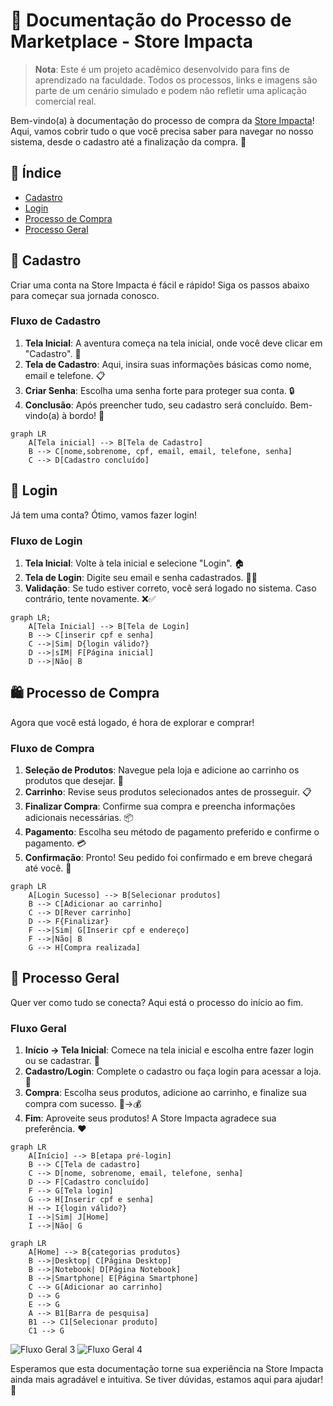 # 🛒 Documentação do Processo de Marketplace - Store Impacta

> **Nota**: Este é um projeto acadêmico desenvolvido para fins de aprendizado na faculdade. Todos os processos, links e imagens são parte de um cenário simulado e podem não refletir uma aplicação comercial real.

Bem-vindo(a) à documentação do processo de compra da [Store Impacta](https://store-imapcta.vercel.app/)! Aqui, vamos cobrir tudo o que você precisa saber para navegar no nosso sistema, desde o cadastro até a finalização da compra. 🚀

## 📑 Índice

- [Cadastro](#cadastro)
- [Login](#login)
- [Processo de Compra](#processo-de-compra)
- [Processo Geral](#processo-geral)

## 📝 Cadastro

Criar uma conta na Store Impacta é fácil e rápido! Siga os passos abaixo para começar sua jornada conosco.

### Fluxo de Cadastro

1. **Tela Inicial**: A aventura começa na tela inicial, onde você deve clicar em "Cadastro". 🌟
2. **Tela de Cadastro**: Aqui, insira suas informações básicas como nome, email e telefone. 📋
3. **Criar Senha**: Escolha uma senha forte para proteger sua conta. 🔒
4. **Conclusão**: Após preencher tudo, seu cadastro será concluído. Bem-vindo(a) à bordo! 🎉

```mermaid
graph LR
    A[Tela inicial] --> B[Tela de Cadastro]
    B --> C[nome,sobrenome, cpf, email, email, telefone, senha]
    C --> D[Cadastro concluído]
```

## 🔑 Login

Já tem uma conta? Ótimo, vamos fazer login!

### Fluxo de Login

1. **Tela Inicial**: Volte à tela inicial e selecione "Login". 🏠
2. **Tela de Login**: Digite seu email e senha cadastrados. 📧🔑
3. **Validação**: Se tudo estiver correto, você será logado no sistema. Caso contrário, tente novamente. ❌✅

```mermaid
graph LR;
    A[Tela Inicial] --> B[Tela de Login]
    B --> C[inserir cpf e senha]
    C -->|Sim| D{login válido?}
    D -->|sIM| F[Página inicial]
    D -->|Não| B
```

## 🛍️ Processo de Compra

Agora que você está logado, é hora de explorar e comprar!

### Fluxo de Compra

1. **Seleção de Produtos**: Navegue pela loja e adicione ao carrinho os produtos que desejar. 🛒
2. **Carrinho**: Revise seus produtos selecionados antes de prosseguir. 📋
3. **Finalizar Compra**: Confirme sua compra e preencha informações adicionais necessárias. 📦
4. **Pagamento**: Escolha seu método de pagamento preferido e confirme o pagamento. 💳
5. **Confirmação**: Pronto! Seu pedido foi confirmado e em breve chegará até você. 🎉

```mermaid
graph LR
    A[Login Sucesso] --> B[Selecionar produtos]
    B --> C[Adicionar ao carrinho]
    C --> D[Rever carrinho]
    D --> F{Finalizar}
    F -->|Sim| G[Inserir cpf e endereço]
    F -->|Não| B
    G --> H[Compra realizada]
```

## 🔄 Processo Geral

Quer ver como tudo se conecta? Aqui está o processo do início ao fim.

### Fluxo Geral

1. **Início → Tela Inicial**: Comece na tela inicial e escolha entre fazer login ou se cadastrar. 🌈
2. **Cadastro/Login**: Complete o cadastro ou faça login para acessar a loja. 🚪
3. **Compra**: Escolha seus produtos, adicione ao carrinho, e finalize sua compra com sucesso. 🛒→💰
4. **Fim**: Aproveite seus produtos! A Store Impacta agradece sua preferência. ❤️

```mermaid
graph LR
    A[Início] --> B[etapa pré-login]
    B --> C[Tela de cadastro]
    C --> D[nome, sobrenome, email, telefone, senha]
    D --> F[Cadastro concluído]
    F --> G[Tela login]
    G --> H[Inserir cpf e senha]
    H --> I{login válido?}
    I -->|Sim| J[Home]
    I -->|Não| G
```

```mermaid
graph LR
    A[Home] --> B{categorias produtos}
    B -->|Desktop| C[Página Desktop]
    B -->|Notebook| D[Página Notebook]
    B -->|Smartphone| E[Página Smartphone]
    C --> G[Adicionar ao carrinho]
    D --> G
    E --> G
    A --> B1[Barra de pesquisa]
    B1 --> C1[Selecionar produto]
    C1 --> G
```

![Fluxo Geral 3](https://github.com/Project-Impacta/.github/assets/61327152/e1ee6278-9aec-4b70-b07e-190a09f136eb)
![Fluxo Geral 4](https://github.com/Project-Impacta/.github/assets/61327152/e6745c40-e1b0-4dc9-b4fb-ac549601897c)

Esperamos que esta documentação torne sua experiência na Store Impacta ainda mais agradável e intuitiva. Se tiver dúvidas, estamos aqui para ajudar! 🌟
